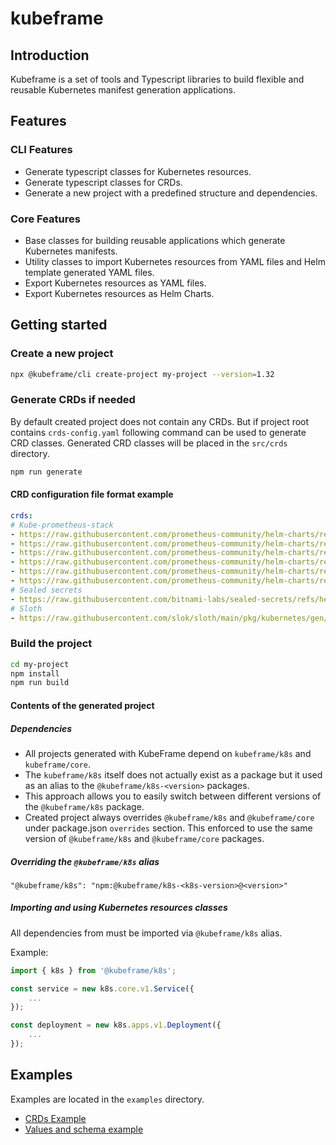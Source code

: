 # kubeframe

## Introduction

Kubeframe is a set of tools and Typescript libraries to build flexible and reusable Kubernetes manifest generation applications.

## Features

### CLI Features

* Generate typescript classes for Kubernetes resources.
* Generate typescript classes for CRDs.
* Generate a new project with a predefined structure and dependencies.

### Core Features

* Base classes for building reusable applications which generate Kubernetes manifests.
* Utility classes to import Kubernetes resources from YAML files and Helm template generated YAML files.
* Export Kubernetes resources as YAML files.
* Export Kubernetes resources as Helm Charts.

## Getting started

### Create a new project

```bash
npx @kubeframe/cli create-project my-project --version=1.32
```

### Generate CRDs if needed

By default created project does not contain any CRDs. But if project root contains `crds-config.yaml` following command can be used to generate CRD classes.
Generated CRD classes will be placed in the `src/crds` directory.

```bash
npm run generate
```

#### CRD configuration file format example

```yaml
crds:
# Kube-prometheus-stack
- https://raw.githubusercontent.com/prometheus-community/helm-charts/refs/heads/main/charts/kube-prometheus-stack/charts/crds/crds/crd-servicemonitors.yaml 
- https://raw.githubusercontent.com/prometheus-community/helm-charts/refs/heads/main/charts/kube-prometheus-stack/charts/crds/crds/crd-prometheusrules.yaml
- https://raw.githubusercontent.com/prometheus-community/helm-charts/refs/heads/main/charts/kube-prometheus-stack/charts/crds/crds/crd-alertmanagerconfigs.yaml
- https://raw.githubusercontent.com/prometheus-community/helm-charts/refs/heads/main/charts/kube-prometheus-stack/charts/crds/crds/crd-alertmanagers.yaml
- https://raw.githubusercontent.com/prometheus-community/helm-charts/refs/heads/main/charts/kube-prometheus-stack/charts/crds/crds/crd-podmonitors.yaml
- https://raw.githubusercontent.com/prometheus-community/helm-charts/refs/heads/main/charts/kube-prometheus-stack/charts/crds/crds/crd-probes.yaml
# Sealed secrets
- https://raw.githubusercontent.com/bitnami-labs/sealed-secrets/refs/heads/main/helm/sealed-secrets/crds/bitnami.com_sealedsecrets.yaml
# Sloth
- https://raw.githubusercontent.com/slok/sloth/main/pkg/kubernetes/gen/crd/sloth.slok.dev_prometheusservicelevels.yaml

```

### Build the project

```bash
cd my-project
npm install
npm run build
```

#### Contents of the generated project

##### Dependencies

* All projects generated with KubeFrame depend on `kubeframe/k8s` and `kubeframe/core`.
* The `kubeframe/k8s` itself does not actually exist as a package but it used as an alias to the `@kubeframe/k8s-<version>` packages.
* This approach allows you to easily switch between different versions of the `@kubeframe/k8s` package.
* Created project always overrides `@kubeframe/k8s` and `@kubeframe/core` under package.json `overrides` section.
  This enforced to use the same version of `@kubeframe/k8s` and `@kubeframe/core` packages.

##### Overriding the `@kubeframe/k8s` alias

```
"@kubeframe/k8s": "npm:@kubeframe/k8s-<k8s-version>@<version>"
```

##### Importing and using Kubernetes resources classes

All dependencies from must be imported via `@kubeframe/k8s` alias.

Example:

```typescript
import { k8s } from '@kubeframe/k8s';

const service = new k8s.core.v1.Service({
    ...
});

const deployment = new k8s.apps.v1.Deployment({
    ...
});

```

## Examples

Examples are located in the `examples` directory.

* [CRDs Example](examples/crds/README.md)
* [Values and schema example](examples/values-file/README.md)
